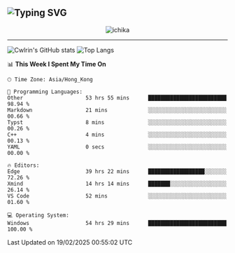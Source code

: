 ![Typing SVG](https://readme-typing-svg.demolab.com?font=Jost&size=24&pause=1000&color=7799EE&vCenter=true&multiline=true&random=false&width=435&height=100&lines=Hi+there;I'm+Sakurakouji+Nanaha;You+can+also+tell+me+Cwlrin%E2%98%86)
---
<p align="center">
  <img src="https://dlink.host/1drv/aHR0cHM6Ly8xZHJ2Lm1zL2kvYy9iZGU1MWU2MjVlZjhmY2M1L0VZa0hZVThWUnJGSHRIWVUxT1JwbVFjQllOU2t6cVNTVER0TXliYkNqOExhY1E_ZT10UUtFSkw.png" alt="ichika" border="0" />
</p>

---
![Cwlrin's GitHub stats](https://github-readme-stats.vercel.app/api?username=cwlrin&show_icons=true&theme=buefy)
![Top Langs](https://github-readme-stats.vercel.app/api/top-langs/?username=cwlrin&layout=compact&hide=html,css)

<!--START_SECTION:waka-->
📊 **This Week I Spent My Time On** 

```text
🕑︎ Time Zone: Asia/Hong_Kong

💬 Programming Languages: 
Other                    53 hrs 55 mins      █████████████████████████   98.94 % 
Markdown                 21 mins             ░░░░░░░░░░░░░░░░░░░░░░░░░   00.66 % 
Typst                    8 mins              ░░░░░░░░░░░░░░░░░░░░░░░░░   00.26 % 
C++                      4 mins              ░░░░░░░░░░░░░░░░░░░░░░░░░   00.13 % 
YAML                     0 secs              ░░░░░░░░░░░░░░░░░░░░░░░░░   00.00 % 

🔥 Editors: 
Edge                     39 hrs 22 mins      ██████████████████░░░░░░░   72.26 % 
Xmind                    14 hrs 14 mins      ███████░░░░░░░░░░░░░░░░░░   26.14 % 
VS Code                  52 mins             ░░░░░░░░░░░░░░░░░░░░░░░░░   01.60 % 

💻 Operating System: 
Windows                  54 hrs 29 mins      █████████████████████████   100.00 % 
```


 Last Updated on 19/02/2025 00:55:02 UTC
<!--END_SECTION:waka-->
